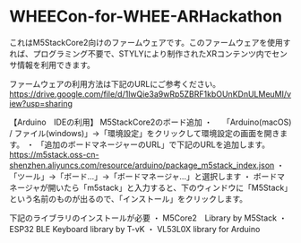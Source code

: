 # WHEECon-for-WHEE-ARHackathon
これはM5StackCore2向けのファームウェアです。このファームウェアを使用すれば、プログラミング不要で、STYLYにより制作されたXRコンテンツ内でセンサ情報を利用できます。

ファームウェアの利用方法は下記のURLにご参考ください。
https://drive.google.com/file/d/1lwQie3a9wRp5ZBRF1kbOUnKDnULMeuMI/view?usp=sharing

【Arduino　IDEの利用】
M5StackCore2のボード追加
・　 「Arduino(macOS) / ファイル(windows)」→「環境設定」をクリックして環境設定の画面を開きます。
・ 「追加のボードマネージャーのURL」で下記のURLを追加します。
  https://m5stack.oss-cn-shenzhen.aliyuncs.com/resource/arduino/package_m5stack_index.json
・ 「ツール」→「ボード…」→「ボードマネージャ…」と選択します
・ ボードマネージャが開いたら「m5stack」と入力すると、下のウィンドウに「M5Stack」という名前のものが出るので、「インストール」をクリックします。

下記のライブラリのインストールが必要
・ M5Core2　Library by M5Stack
・ ESP32 BLE Keyboard library by T-vK
・ VL53L0X library for Arduino
